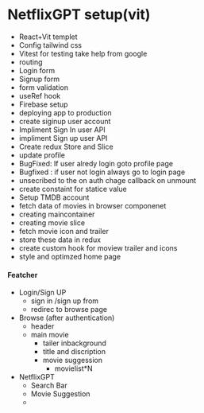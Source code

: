 # NetflixGPT setup(vit)

- React+Vit templet
- Config tailwind css
- Vitest for testing take help from google
- routing
- Login form
- Signup form
- form validation
- useRef hook
- Firebase setup
- deploying app to production
- create siginup user account
- Impliment Sign In user API
- impliment Sign up user API
- Create redux Store and Slice
- update profile
- BugFixed: If user alredy login goto profile page
- Bugfixed : if user not login always go to login page
- unsecribed to the on auth chage callback on unmount
- create constaint for statice value
- Setup TMDB account
- fetch data of movies in browser componenet
- creating maincontainer
- creating movie slice
- fetch movie icon and trailer
- store these data in redux
- create custom hook for moview trailer and icons
- style and optimzed home page

#### Featcher

- Login/Sign UP
  - sign in /sign up from
  - redirec to browse page
- Browse (after authentication)
  - header
  - main movie
    - tailer inbackground
    - title and discription
    - movie suggession
      - movielist\*N
- NetflixGPT
  - Search Bar
  - Movie Suggestion
  -
